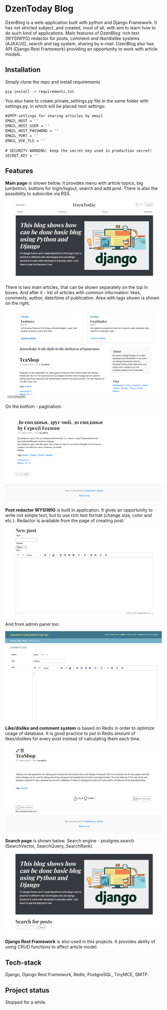 # DzenToday Blog

DzenBlog is a web-application built with python and Django Framework. It has not stricted subject, and created, most of all, with aim to learn how to do such kind of applications. Main features of DzenBlog: rich text (WYSIWYG) redactor for posts, comment and like/dislike systems (AJAX/JS), search and tag system, sharing by e-mail. DzenBlog also has API (Django Rest Framework) providing an opportunity to work with article models.


## Installation

Simply clone the repo and install requirements
```
pip install -r requirements.txt
```

You also have to create private_settings.py file in the same folder with settings.py, in which will be placed next settings:
```
#SMTP-settings for sharing articles by email
EMAIL_HOST = ''
EMAIL_HOST_USER = ''
EMAIL_HOST_PASSWORD = ''
EMAIL_PORT = ''
EMAIL_USE_TLS = ''

# SECURITY WARNING: keep the secret key used in production secret!
SECRET_KEY = ''
```


## Features

**Main page** is shown below. It provides menu with article topics, big jumbotron, buttons for login/logout, search and add post. There is also the possibility to subscribe via RSS.

![alt text](https://github.com/biggreenrm/DzenBlog/blob/master/readme_screenshots/main_screen_above.png)

There is two main articles, that can be shown separately on the top in boxes. And after it - list of articles with common information: likes, comments, author, date/time of publication. Area with tags shown is shown on the right.

![alt text](https://github.com/biggreenrm/DzenBlog/blob/master/readme_screenshots/main_screen_below.png)

On the bottom - pagination:

![alt text](https://github.com/biggreenrm/DzenBlog/blob/master/readme_screenshots/main_screen_bottom.png)



**Post redactor WYSIWIG** is built in application. It gives an opportunity to write not simple text, but to use rich text format (change size, color and etc.). Redactor is available from the page of creating post:

![alt text](https://github.com/biggreenrm/DzenBlog/blob/master/readme_screenshots/new_post_redactor.png)

And from admin panel too:

![alt text](https://github.com/biggreenrm/DzenBlog/blob/master/readme_screenshots/admin_panel_post.png)



**Like/dislike and comment system** is based on Redis in order to optimize usage of database. It is good practice to put in Redis amount of likes/dislikes for every post instead of calculating them each time.

![alt text](https://github.com/biggreenrm/DzenBlog/blob/master/readme_screenshots/post_like_comment.png)



**Search page** is shown below. Search engine - postgres.search (SearchVector, SearchQuery, SearchRank).

![alt text](https://github.com/biggreenrm/DzenBlog/blob/master/readme_screenshots/search.png)



**Django Rest Framework** is also used in this projects. It provides ability of using CRUD functions to affect article model.



## Tech-stack

Django, Django Rest Framework, Redis, PostgreSQL, TinyMCE, SMTP.

## Project status

Stopped for a while.